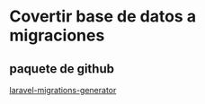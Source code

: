 # Covertir base de datos a migraciones

## paquete de github
[laravel-migrations-generator](https://github.com/kitloong/laravel-migrations-generator)